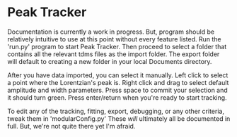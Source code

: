 # Peak Tracker

Documentation is currently a work in progress. But, program should be relatively intuitive to use at this point without every feature listed. Run the 'run.py' program to start Peak Tracker. Then proceed to select a folder that contains all the relevant tdms files as the import folder. The export folder will default to creating a new folder in your local Documents directory.

After you have data imported, you can select it manually. Left click to select a point where the Lorentzian's peak is. Right click and drag to select default amplitude and width parameters. Press space to commit your selection and it should turn green. Press enter/return when you're ready to start tracking.

To edit any of the tracking, fitting, export, debugging, or any other criteria, tweak them in 'modularConfig.py' These _will_ ultimately all be documented in full. But, we're not quite there yet I'm afraid.